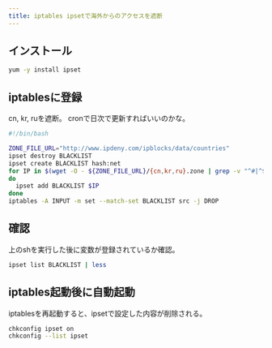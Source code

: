```yaml
---
title: iptables ipsetで海外からのアクセスを遮断
---
```


## インストール

``` sh
yum -y install ipset
```

## iptablesに登録
cn, kr, ruを遮断。
cronで日次で更新すればいいのかな。

``` sh
#!/bin/bash

ZONE_FILE_URL="http://www.ipdeny.com/ipblocks/data/countries"
ipset destroy BLACKLIST
ipset create BLACKLIST hash:net
for IP in $(wget -O - ${ZONE_FILE_URL}/{cn,kr,ru}.zone | grep -v "^#|^$" )
do
  ipset add BLACKLIST $IP
done
iptables -A INPUT -m set --match-set BLACKLIST src -j DROP
```

## 確認
上のshを実行した後に変数が登録されているか確認。

``` sh
ipset list BLACKLIST | less
```

## iptables起動後に自動起動
iptablesを再起動すると、ipsetで設定した内容が削除される。

``` sh
chkconfig ipset on
chkconfig --list ipset
```

